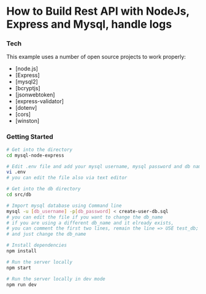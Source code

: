# How to Build Rest API with NodeJs, Express and Mysql, handle logs

### Tech

This example uses a number of open source projects to work properly:

* [node.js]
* [Express]
* [mysql2]
* [bcryptjs]
* [jsonwebtoken]
* [express-validator]
* [dotenv]
* [cors]
* [winston]

### Getting Started

``` sh
# Get into the directory
cd mysql-node-express

# Edit .env file and add your mysql username, mysql password and db name
vi .env
# you can edit the file also via text editor

# Get into the db directory
cd src/db

# Import mysql database using Command line
mysql -u [db_username] -p[db_password] < create-user-db.sql
# you can edit the file if you want to change the db_name
# if you are using a different db_name and it elready exists,
# you can comment the first two lines, remain the line => USE test_db;
# and just change the db_name

# Install dependencies
npm install

# Run the server locally
npm start

# Run the server locally in dev mode
npm run dev
